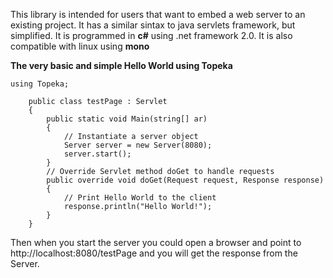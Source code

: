 This library is intended for users that want to embed a web server to an existing project. It has a similar sintax to java servlets framework, but simplified. It is programmed in **c#** using .net framework 2.0. It is also compatible with linux using **mono**

**The very basic and simple Hello World using Topeka**
```
using Topeka;

    public class testPage : Servlet
    {
        public static void Main(string[] ar)
        {
            // Instantiate a server object
            Server server = new Server(8080);
            server.start();
        }
        // Override Servlet method doGet to handle requests
        public override void doGet(Request request, Response response)
        {
            // Print Hello World to the client
            response.println("Hello World!");
        }
    }
```

Then when you start the server you could open a browser and point to http://localhost:8080/testPage and you will get the response from the Server.